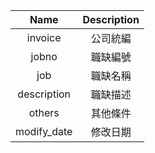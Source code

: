 | Name          | Description   | 
| :-----------: | :-----------: | 
| invoice       | 公司統編      | 
| jobno         | 職缺編號      | 
| job           | 職缺名稱      | 
| description   | 職缺描述      | 
| others        | 其他條件      | 
| modify_date   | 修改日期      | 
